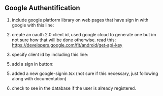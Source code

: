 ## Google Authentification

1) include google platform library on web pages that have sign in with google with this line:
<script src="https://apis.google.com/js/platform.js" async defer></script>

2) create an oauth 2.0 client id, used google cloud to generate one but im not sure how that will be done otherwise.
read this: https://developers.google.com/fit/android/get-api-key


4) specify client id by including this line:
<meta name="google-signin-client_id" content="YOUR_CLIENT_ID.apps.googleusercontent.com">

5) add a sign in button:
<div class="g-signin2" data-onsuccess="onSignIn"></div>

5) added a new google-signin.tsx (not sure if this necessary, just following along with documentation)

6) check to see in the database if the user is already registered.
